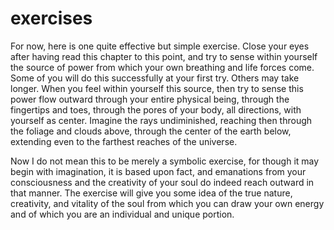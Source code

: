 # exercises

For now, here is one quite effective but simple exercise. Close your eyes after having
read this chapter to this point, and try to sense within yourself the source of power
from which your own breathing and life forces come. Some of you will do this
successfully at your first try. Others may take longer. When you feel within yourself this
source, then try to sense this power flow outward through your entire physical being,
through the fingertips and toes, through the pores of your body, all directions, with
yourself as center. Imagine the rays undiminished, reaching then through the foliage
and clouds above, through the center of the earth below, extending even to the farthest
reaches of the universe.

Now I do not mean this to be merely a symbolic exercise, for though it may begin
with imagination, it is based upon fact, and emanations from your consciousness and
the creativity of your soul do indeed reach outward in that manner. The exercise will
give you some idea of the true nature, creativity, and vitality of the soul from which you
can draw your own energy and of which you are an individual and unique portion. 
